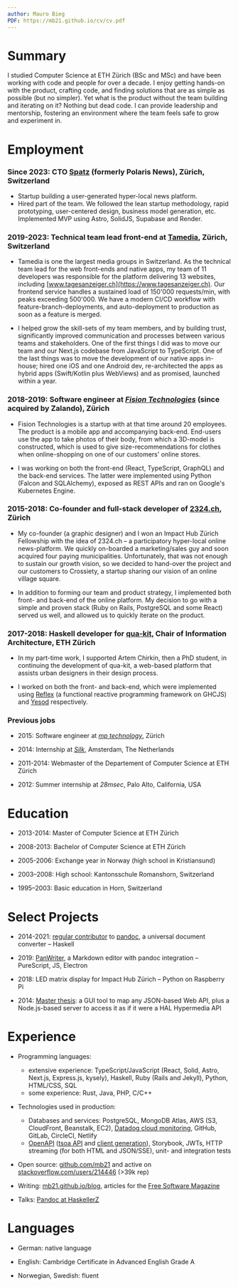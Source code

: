 ```yaml
---
author: Mauro Bieg
PDF: https://mb21.github.io/cv/cv.pdf
---
```


# Summary

I studied Computer Science at ETH Zürich (BSc and MSc) and have been working with code and people for over a decade. I enjoy getting hands-on with the product, crafting code, and finding solutions that are as simple as possible (but no simpler). Yet what is the product without the team building and iterating on it? Nothing but dead code. I can provide leadership and mentorship, fostering an environment where the team feels safe to grow and experiment in.


# Employment

### Since 2023: CTO [Spatz](https://www.spatz.news) (formerly Polaris News), Zürich, Switzerland

- Startup building a user-generated hyper-local news platform.
- Hired part of the team. We followed the lean startup methodology, rapid prototyping, user-centered design, business model generation, etc. Implemented MVP using Astro, SolidJS, Supabase and Render.

### 2019-2023: Technical team lead front-end at [Tamedia](https://www.tamedia.ch), Zürich, Switzerland

- Tamedia is one the largest media groups in Switzerland. As the technical team lead for the web front-ends and native apps, my team of 11 developers was responsible for the platform delivering 13 websites, including [www.tagesanzeiger.ch](https://www.tagesanzeiger.ch). Our frontend service handles a sustained load of 150'000 requests/min, with peaks exceeding 500'000. We have a modern CI/CD workflow with feature-branch-deployments, and auto-deployment to production as soon as a feature is merged.

- I helped grow the skill-sets of my team members, and by building trust, significantly improved communication and processes between various teams and stakeholders. One of the first things I did was to move our team and our Next.js codebase from JavaScript to TypeScript. One of the last things was to move the development of our native apps in-house; hired one iOS and one Android dev, re-architected the apps as hybrid apps (Swift/Kotlin plus WebViews) and as promised, launched within a year.

### 2018-2019: Software engineer at _[Fision Technologies](https://web.archive.org/web/20191225205351/https://www.fision-technologies.com/)_ (since acquired by Zalando), Zürich

- Fision Technologies is a startup with at that time around 20 employees. The product is a mobile app and accompanying back-end. End-users use the app to take photos of their body, from which a 3D-model is constructed, which is used to give size-recommendations for clothes when online-shopping on one of our customers' online stores.

- I was working on both the front-end (React, TypeScript, GraphQL) and the back-end services. The latter were implemented using Python (Falcon and SQLAlchemy), exposed as REST APIs and ran on Google's Kubernetes Engine.

### 2015-2018: Co-founder and full-stack developer of [2324.ch](https://2324.ch), Zürich

- My co-founder (a graphic designer) and I won an Impact Hub Zürich Fellowship with the idea of 2324.ch – a participatory hyper-local online news-platform. We quickly on-boarded a marketing/sales guy and soon acquired four paying municipalities. Unfortunately, that was not enough to sustain our growth vision, so we decided to hand-over the project and our customers to Crossiety, a startup sharing our vision of an online village square.

- In addition to forming our team and product strategy, I implemented both front- and back-end of the online platform. My decision to go with a simple and proven stack (Ruby on Rails, PostgreSQL and some React) served us well, and allowed us to quickly iterate on the product.

### 2017-2018: Haskell developer for [qua-kit](https://github.com/achirkin/qua-kit), Chair of Information Architecture, ETH Zürich

- In my part-time work, I supported Artem Chirkin, then a PhD student, in continuing the development of qua-kit, a web-based platform that assists urban designers in their design process.

- I worked on both the front- and back-end, which were implemented using [Reflex](https://github.com/reflex-frp/reflex) (a functional reactive programming framework on GHCJS) and [Yesod](https://www.yesodweb.com) respectively.

### Previous jobs

- 2015: Software engineer at _[mp technology](http://www.mptechnology.ch/)_, Zürich
<!--Java and AngularJS-->

- 2014: Internship at _[Silk](https://web.archive.org/web/20170327165214/https://www.silk.co/)_, Amsterdam, The Netherlands

- 2011-2014: Webmaster of the Departement of Computer Science at ETH Zürich

- 2012: Summer internship at *28msec*, Palo Alto, California, USA


# Education

- 2013-2014: Master of Computer Science at ETH Zürich

- 2008-2013: Bachelor of Computer Science at ETH Zürich

- 2005-2006: Exchange year in Norway (high school in Kristiansund)

- 2003–2008: High school: Kantonsschule Romanshorn, Switzerland

- 1995–2003: Basic education in Horn, Switzerland


# Select Projects

- 2014-2021: [regular contributor](https://github.com/jgm/pandoc/commits?author=mb21) to [pandoc](https://pandoc.org), a universal document converter – Haskell

- 2019: [PanWriter](https://panwriter.com), a Markdown editor with pandoc integration – PureScript, JS, Electron

- 2018: LED matrix display for Impact Hub Zürich – Python on Raspberry Pi

- 2014: [Master thesis](https://github.com/mb21/api-explorer): a GUI tool to map any JSON-based Web API, plus a Node.js-based server to access it as if it were a HAL Hypermedia API


# Experience

- Programming languages:
  - extensive experience: TypeScript/JavaScript (React, Solid, Astro, Next.js, Express.js, kysely), Haskell, Ruby (Rails and Jekyll), Python, HTML/CSS, SQL
  - some experience: Rust, Java, PHP, C/C++

- Technologies used in production:
  - Databases and services: PostgreSQL, MongoDB Atlas, AWS (S3, CloudFront, Beanstalk, EC2), [Datadog cloud monitoring](https://www.datadoghq.com), GitHub, GitLab, CircleCI, Netlify
  - [OpenAPI](https://www.openapis.org) ([tsoa API](https://tsoa-community.github.io/docs/) and [client generation](https://github.com/mb21/openapi-typescript-codegen/)), Storybook, JWTs, HTTP streaming (for both HTML and JSON/SSE), unit- and integration tests

- Open source: [github.com/mb21](https://github.com/mb21) and active on [stackoverflow.com/users/214446](http://stackoverflow.com/users/214446/mb21) (>39k rep)

- Writing: [mb21.github.io/blog](https://mb21.github.io/blog/), articles for the [Free Software Magazine](http://freesoftwaremagazine.com/authors/Mauro%20Bieg/)

- Talks: [Pandoc at HaskellerZ](https://www.youtube.com/watch?v=pvWG4OgkZes)


# Languages

- German: native language

- English: Cambridge Certificate in Advanced English Grade A

- Norwegian, Swedish: fluent

